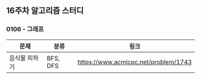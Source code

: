 ## 16주차 알고리즘 스터디  


### 0106 - 그래프

|문제|분류|링크|
|---|---|---|
|음식물 피하기|BFS, DFS|https://www.acmicpc.net/problem/1743|